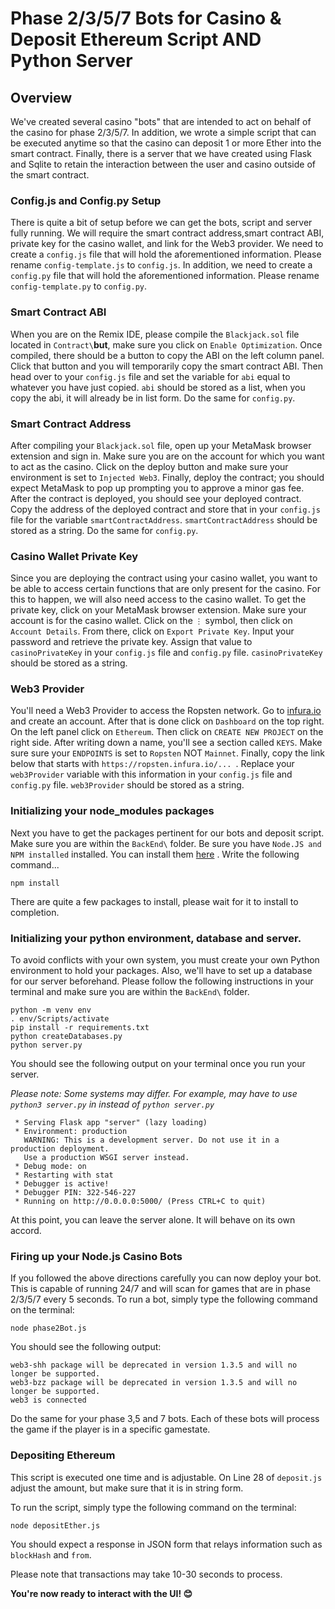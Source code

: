 # Phase 2/3/5/7 Bots for Casino & Deposit Ethereum Script AND Python Server

## Overview
<p>We've created several casino "bots" that are intended to act on behalf of the casino for phase 2/3/5/7. In addition, we wrote a simple script that can be executed anytime so that the casino can deposit 1 or more Ether into the smart contract. Finally, there is a server that we have created using Flask and Sqlite to retain the interaction between the user and casino outside of the smart contract.</p>

### Config.js and Config.py Setup

There is quite a bit of setup before we can get the bots, script and server fully running. 
We will require the smart contract address,smart contract ABI, private key for the casino wallet, and link for the Web3 provider. 
We need to create a `config.js` file that will hold the aforementioned information. Please rename `config-template.js` to `config.js`.
In addition, we need to create a `config.py` file that will hold the aforementioned information. Please rename `config-template.py` to `config.py`.

### Smart Contract ABI

When you are on the Remix IDE, please compile the `Blackjack.sol` file located in `Contract\`**but**, make sure you click on `Enable Optimization`. Once compiled, there should be a button to copy the ABI on the left column panel. Click that button and you will temporarily copy the smart contract ABI. Then head over to your `config.js` file and set the variable for `abi` equal to whatever you have just copied. `abi` should be stored as a list, when you copy the abi, it will already be in list form. Do the same for `config.py`.
### Smart Contract Address

After compiling your `Blackjack.sol` file, open up your MetaMask browser extension and sign in. Make sure you are on the account for which you want to act as the casino. Click on the deploy button and make sure your environment is set to `Injected Web3`. Finally, deploy the contract; you should expect MetaMask to pop up prompting you to approve a minor gas fee. After the contract is deployed, you should see your deployed contract. Copy the address of the deployed contract and store that in your `config.js` file for the variable `smartContractAddress`. `smartContractAddress` should be stored as a string. Do the same for `config.py`.

### Casino Wallet Private Key

Since you are deploying the contract using your casino wallet, you want to be able to access certain functions that are only present for the casino. For this to happen, we will also need access to the casino wallet. To get the private key, click on your MetaMask browser extension. Make sure your account is for the casino wallet. Click on the `⋮` symbol, then click on `Account Details`. From there, click on `Export Private Key`. Input your password and retrieve the private key. Assign that value to `casinoPrivateKey` in your `config.js` file and `config.py` file. `casinoPrivateKey` should be stored as a string. 

### Web3 Provider

You'll need a Web3 Provider to access the Ropsten network. Go to [infura.io](https://infura.io) and create an account. After that is done click on `Dashboard` on the top right. On the left panel click on `Ethereum`. Then click on `CREATE NEW PROJECT` on the right side. After writing down a name, you'll see a section called `KEYS`. Make sure sure your `ENDPOINTS` is set to `Ropsten` NOT `Mainnet`. Finally, copy the link below that starts with `https://ropsten.infura.io/... `. Replace your `web3Provider` variable with this information in your `config.js` file and `config.py` file. `web3Provider` should be stored as a string. 

### Initializing your node_modules packages

Next you have to get the packages pertinent for our bots and deposit script. Make sure you are within the `BackEnd\` folder. Be sure you have `Node.JS and NPM installed` installed. You can install them [here](https://www.npmjs.com/get-npm) . Write the following command...

```terminal
npm install
```

There are quite a few packages to install, please wait for it to install to completion.

### Initializing your python environment, database and server. 

To avoid conflicts with your own system, you must create your own Python environment to hold your packages. 
Also, we'll have to set up a database for our server beforehand. 
Please follow the following instructions in your terminal and make sure you are within the `BackEnd\` folder. 

```terminal
python -m venv env
. env/Scripts/activate
pip install -r requirements.txt
python createDatabases.py
python server.py
```

You should see the following output on your terminal once you run your server.

*Please note: Some systems may differ. For example, may have to use `python3 server.py` in instead of `python server.py`*

```terminal
 * Serving Flask app "server" (lazy loading)
 * Environment: production
   WARNING: This is a development server. Do not use it in a production deployment.
   Use a production WSGI server instead.
 * Debug mode: on
 * Restarting with stat
 * Debugger is active!
 * Debugger PIN: 322-546-227
 * Running on http://0.0.0.0:5000/ (Press CTRL+C to quit)
 ```

At this point, you can leave the server alone. It will behave on its own accord. 

### Firing up your Node.js Casino Bots
If you followed the above directions carefully you can now deploy your bot. This is capable of running 24/7 and will scan for games that are in phase 2/3/5/7 every 5 seconds. To run a bot, simply type the following command on the terminal:

```terminal
node phase2Bot.js
```

You should see the following output:
```terminal
web3-shh package will be deprecated in version 1.3.5 and will no longer be supported.
web3-bzz package will be deprecated in version 1.3.5 and will no longer be supported.
web3 is connected
```

Do the same for your phase 3,5 and 7 bots. Each of these bots will process the game if the player is in a specific gamestate. 

### Depositing Ethereum
This script is executed one time and is adjustable. On Line 28 of `deposit.js` adjust the amount, but make sure that it is in string form. 

To run the script, simply type the following command on the terminal:
```terminal
node depositEther.js
```

You should expect a response in JSON form that relays information such as `blockHash` and `from`.


Please note that transactions may take 10-30 seconds to process. 



**You're now ready to interact with the UI! 😊**
